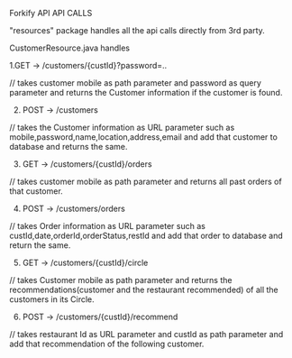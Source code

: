 Forkify API
API CALLS 

"resources" package handles all the api calls directly from 3rd party.

CustomerResource.java handles 

1.GET -> /customers/{custId}?password=..

// takes customer mobile as path parameter and password as query parameter and returns the Customer information if the customer is found.

2. POST -> /customers

// takes the Customer information as URL parameter such as mobile,password,name,location,address,email and add that customer to database and returns the same.

3. GET -> /customers/{custId}/orders

// takes customer mobile as path parameter and returns all past orders of that customer.

4. POST -> /customers/orders

// takes Order information as URL parameter such as custId,date,orderId,orderStatus,restId and add that order to database and return the same.

5. GET -> /customers/{custId}/circle

// takes Customer mobile as path parameter and returns the recommendations(customer and the restaurant recommended) of all the customers in its Circle.

6. POST -> /customers/{custId}/recommend

// takes restaurant Id as URL parameter and custId as path parameter and add that recommendation of the following customer.  